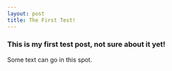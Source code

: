 ```yaml
---
layout: post
title: The First Test!
---
```


### This is my first test post, not sure about it yet!

Some text can go in this spot.
